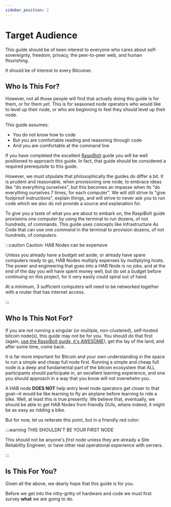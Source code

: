 ```yaml
---
sidebar_position: 2
---
```


# Target Audience

This guide should be of keen interest to everyone who cares about
self-sovereignty, freedom, privacy, the peer-to-peer web, and human flourishing.

It should be of interest to every Bitcoiner.

## Who Is This For?

However, not all those people will find that actually doing this guide is for
them, or for them _yet_. This is for seasoned node operators who would like to
level up their node, or who are beginning to feel they _should_ level up their
node.

This guide assumes:

- You do not know how to code
- But you are comfortable reading and reasoning through code
- And you are comfortable at the command line

If you have completed the excellent [RaspiBolt](https://raspibolt.org/) guide
you will be well positioned to approach this guide. In fact, that guide should
be considered a required prerequisite to this guide.

However, we must stipulate that philosophically the guides do differ a bit. It
is prudent and reasonable, when provisioning one node, to embrace ideas like "do
everything ourselves", but this becomes an impasse when its "do everything
ourselves 7 times, for each computer". We will still strive to "give foolproof
instructions", explain things, and will strive to never ask you to run code
which we also do not provide a source and explanation for.

To give you a taste of what you are about to embark on, the RaspiBolt guide
provisions one computer by using the terminal to run dozens, of not hundreds, of
commands. This guide uses concepts like Infrastructure As Code that can use one
_command_ in the terminal to provision dozens, of not hundreds, of _computers_.

:::caution Caution: HAB Nodes can be expensive

Unless you already have a budget set aside, or already have spare computers
ready to go, HAB Nodes multiply expenses by multiplying hosts. The power and
engineering that goes into a HAB Node is no joke, and at the end of the day you
will have spent money well, but do set a budget before continuing on this
project, for it very easily could spiral out of hand.

At a minimum, 3 sufficient computers will need to be networked together with a
router that has internet access.

:::

## Who Is This Not For?

If you are not running a singular (or multiple, non-clustered), self-hosted
bitcoin node(s), this guide may not be for you. You should do that first (again,
[use the RaspiBolt guide, it's AWESOME](https://raspibolt.org)), get the lay of
the land, and after some time, come back.

It is far more important for Bitcoin and your own understanding in the space to
run a simple and cheap full node first. Running a simple and cheap full node is
a deep and fundamental part of the bitcoin ecosystem that ALL participants
should participate in, an excellent learning experience, and one you should
approach in a way that you know will not overwhelm you.

A HAB node **DOES NOT** help entry level node operators get closer to that
goal—it would be like learning to fly an airplane before learning to ride a
bike. Well, at least this is true presently. We believe that, eventually, we
should be able to get HAB Nodes from friendly GUIs, where indeed, it might be as
easy as ridding a bike.

But for now, let us reiterate this point, but in a friendly red color:

:::warning THIS SHOULDN'T BE YOUR FIRST NODE

This should not be anyone's _first_ node unless they are already a Site
Reliability Engineer, or have other real operational experience with servers.

:::

## Is This For You?

Given all the above, we dearly hope that this guide is for you.

Before we get into the nitty-gritty of hardware and code we must first survey
**what** we are going to do.
